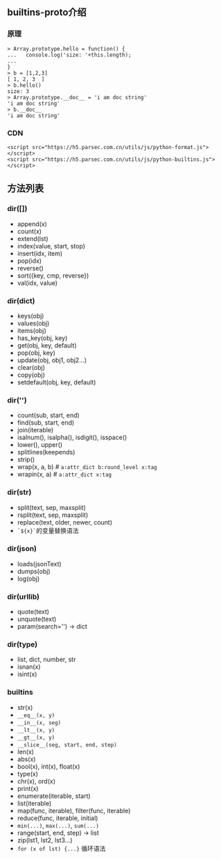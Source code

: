## builtins-proto介绍
### 原理
```
> Array.prototype.hello = function() {
...   console.log('size: '+this.length);
... 
}
> b = [1,2,3]
[ 1, 2, 3  ]
> b.hello()
size: 3
> Array.prototype.__doc__ = 'i am doc string'
'i am doc string'
> b.__doc__
'i am doc string'
```

### CDN
```
<script src="https://h5.parsec.com.cn/utils/js/python-format.js"></script>
<script src="https://h5.parsec.com.cn/utils/js/python-builtins.js"></script>
```

## 方法列表
### dir([])
* append(x)
* count(x)
* extend(lst)
* index(value, start, stop)
* insert(idx, item)
* pop(idx)
* reverse()
* sort({key, cmp, reverse})
* val(idx, value)

### dir(dict)
* keys(obj)
* values(obj)
* items(obj)
* has_key(obj, key)
* get(obj, key, default)
* pop(obj, key)
* update(obj, obj1, obj2...)
* clear(obj)
* copy(obj)
* setdefault(obj, key, default)

### dir('')
* count(sub, start, end)
* find(sub, start, end)
* join(iterable)
* isalnum(), isalpha(), isdigit(), isspace()
* lower(), upper()
* splitlines(keepends)
* strip()
* wrap(x, a, b)  # `a:attr_dict b:round_level x:tag`
* wrapin(x, a)  # `a:attr_dict x:tag`

### dir(str)
* split(text, sep, maxsplit)
* rsplit(text, sep, maxsplit)
* replace(text, older, newer, count)
* ``` `${x}` ```的变量替换语法

### dir(json)
* loads(jsonText)
* dumps(obj)
* log(obj)

### dir(urllib)
* quote(text)
* unquote(text)
* param(search='') -> dict

### dir(type)
* list, dict, number, str
* isnan(x)
* isint(x)

### builtins
* str(x)
* `__eq__(x, y)`
* `__in__(x, seg)`
* `__lt__(x, y)`
* `__gt__(x, y)`
* `__slice__(seg, start, end, step)`
* len(x)
* abs(x)
* bool(x), int(x), float(x)
* type(x)
* chr(x), ord(x)
* print(x)
* enumerate(iterable, start)
* list(iterable)
* map(func, iterable), filter(func, iterable)
* reduce(func, iterable, initial)
* `min(...)`, `max(...)`, `sum(...)`
* range(start, end, step) -> list
* zip(lst1, lst2, lst3...)
* `for (x of lst) {...}` 循环语法
